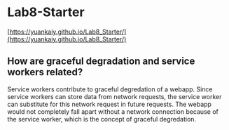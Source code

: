 # Lab8-Starter

[https://yuankaiy.github.io/Lab8_Starter/](https://yuankaiy.github.io/Lab8_Starter/)

## How are graceful degradation and service workers related?
Service workers contribute to graceful degredation of a webapp. Since service workers can store data from network requests, the service worker can substitute for this network request in future requests. The webapp would not completely fall apart without a network connection because of the service worker, which is the concept of graceful degredation. 
